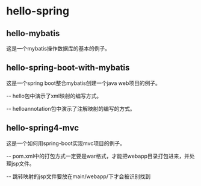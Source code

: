 # hello-spring

## hello-mybatis

这是一个mybatis操作数据库的基本的例子。


## hello-spring-boot-with-mybatis

这是一个spring boot整合mybatis创建一个java web项目的例子。

-- hello包中演示了xml映射的编写方式。

-- helloannotation包中演示了注解映射的编写的方式。

## hello-spring4-mvc

这是一个如何用spring-boot实现mvc项目的例子。

-- pom.xml中的打包方式一定要是war格式，才能把webapp目录打包进来，并处理jsp文件。

-- 跳转映射的jsp文件要放在main/webapp/下才会被识别找到
